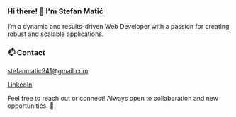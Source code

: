 ### Hi there! 👋 I'm Stefan Matić

I’m a dynamic and results-driven Web Developer with a passion for creating robust and scalable applications.


### 📫 Contact

stefanmatic941@gmail.com

[LinkedIn](https://www.linkedin.com/in/evizzo/)

Feel free to reach out or connect! Always open to collaboration and new opportunities. 🚀

